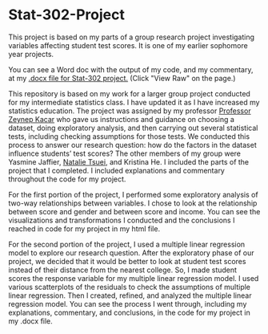 # Stat-302-Project
This project is based on my parts of a group research project investigating variables affecting student test scores. It is one of my earlier sophomore year projects.

You can see a Word doc with the output of my code, and my commentary, at my [.docx file for Stat-302 project.](https://github.com/MilesMatthews/Stat-302-Project/blob/main/Stat-302-Project-Github.docx) (Click "View Raw" on the page.)


This repository is based on my work for a larger group project conducted for my intermediate statistics class. I have updated it as I have increased my statistics education. The project was assigned by my professor [Professor Zeynep Kacar](https://www.american.edu/cas/faculty/kacar.cfm) who gave us instructions and guidance on choosing a dataset, doing exploratory analysis, and then carrying out several statistical tests, including checking assumptions for those tests. We conducted this process to answer our research question: how do the factors in the dataset influence students’ test scores? The other members of my group were Yasmine Jaffier, [Natalie Tsuei](https://github.com/natalietsuei), and Kristina He. I included the parts of the project that I completed. I included explanations and commentary throughout the code for my project. 

For the first portion of the project, I performed some exploratory analysis of two-way relationships between variables. I chose to look at the relationship between score and gender and between score and income. You can see the visualizations and transformations I conducted and the conclusions I reached in code for my project in my html file.

For the second portion of the project, I used a multiple linear regression model to explore our research question. After the exploratory phase of our project, we decided that it would be better to look at student test scores instead of their distance from the nearest college. So, I made student scores the response variable for my multiple linear regression model. I used various scatterplots of the residuals to check the assumptions of multiple linear regression. Then I created, refined, and analyzed the multiple linear regression model. You can see the process I went through, including my explanations, commentary, and conclusions, in the code for my project in my .docx file. 




